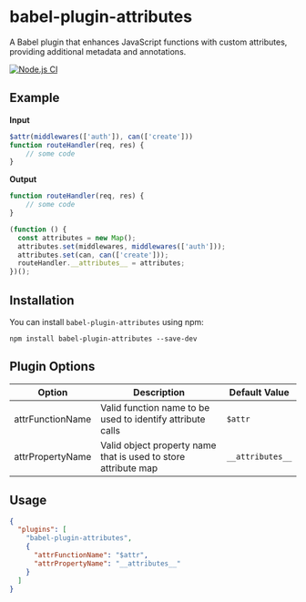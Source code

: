 # babel-plugin-attributes

A Babel plugin that enhances JavaScript functions with custom attributes, providing additional metadata and annotations.

[![Node.js CI](https://github.com/jan53n/babel-plugin-attributes/actions/workflows/node.js.yml/badge.svg?branch=master)](https://github.com/jan53n/babel-plugin-attributes/actions/workflows/node.js.yml)
## Example

**Input**
```javascript
$attr(middlewares(['auth']), can(['create']))
function routeHandler(req, res) {
    // some code
}
```

**Output**
```javascript
function routeHandler(req, res) {
    // some code
}

(function () {
  const attributes = new Map();
  attributes.set(middlewares, middlewares(['auth']));
  attributes.set(can, can(['create']));
  routeHandler.__attributes__ = attributes;
})();
```

## Installation

You can install `babel-plugin-attributes` using npm:

```shell
npm install babel-plugin-attributes --save-dev
```

## Plugin Options

| Option            | Description                                                | Default Value |
| ----------------- | ---------------------------------------------------------- | ------------- |
| attrFunctionName  | Valid function name to be used to identify attribute calls | `$attr`       |
| attrPropertyName  | Valid object property name that is used to store attribute map | `__attributes__`       |

## Usage

```json
{
  "plugins": [
    "babel-plugin-attributes",
    {
      "attrFunctionName": "$attr",
      "attrPropertyName": "__attributes__"
    }
  ]
}
```
